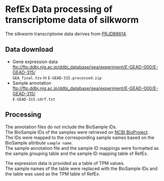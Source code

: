 # RefEx Data processing of transcriptome data of silkworm  

The silkworm transcriptome data derives from [PRJDB8614](https://www.ncbi.nlm.nih.gov/bioproject/?term=PRJDB8614).  

## Data download

- Gene expression data  
  ftp://ftp.ddbj.nig.ac.jp/ddbj_database/gea/experiment/E-GEAD-000/E-GEAD-315/  
  `GEA_final.tsv` in `E-GEAD-315.processed.zip`  
- Sample annotation  
  ftp://ftp.ddbj.nig.ac.jp/ddbj_database/gea/experiment/E-GEAD-000/E-GEAD-315/  
  `E-GEAD-315.sdrf.txt`

## Processing
The annotation files do not include the BioSample IDs.  
The BioSample IDs of the samples were retrieved on [NCBI BioProject](https://www.ncbi.nlm.nih.gov/bioproject/?term=PRJDB8614).  
The IDs were mapped to the corresponding sample names based on the BioSample attribute `sample name`.  
The sample annotation file and the sample ID mappings were formatted as the sample grouping table and the sample ID mapping table of RefEx.  

The expression data is provided as a table of TPM values.  
The sample names of the table were replaced with the BioSample IDs and the table was used as the TPM table of RefEx.
